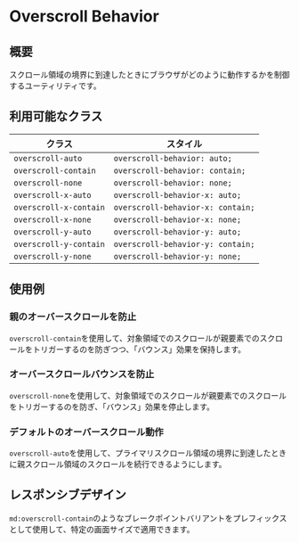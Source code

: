 # Overscroll Behavior

## 概要

スクロール領域の境界に到達したときにブラウザがどのように動作するかを制御するユーティリティです。

## 利用可能なクラス

| クラス | スタイル |
|-------|--------|
| `overscroll-auto` | `overscroll-behavior: auto;` |
| `overscroll-contain` | `overscroll-behavior: contain;` |
| `overscroll-none` | `overscroll-behavior: none;` |
| `overscroll-x-auto` | `overscroll-behavior-x: auto;` |
| `overscroll-x-contain` | `overscroll-behavior-x: contain;` |
| `overscroll-x-none` | `overscroll-behavior-x: none;` |
| `overscroll-y-auto` | `overscroll-behavior-y: auto;` |
| `overscroll-y-contain` | `overscroll-behavior-y: contain;` |
| `overscroll-y-none` | `overscroll-behavior-y: none;` |

## 使用例

### 親のオーバースクロールを防止

`overscroll-contain`を使用して、対象領域でのスクロールが親要素でのスクロールをトリガーするのを防ぎつつ、「バウンス」効果を保持します。

### オーバースクロールバウンスを防止

`overscroll-none`を使用して、対象領域でのスクロールが親要素でのスクロールをトリガーするのを防ぎ、「バウンス」効果を停止します。

### デフォルトのオーバースクロール動作

`overscroll-auto`を使用して、プライマリスクロール領域の境界に到達したときに親スクロール領域のスクロールを続行できるようにします。

## レスポンシブデザイン

`md:overscroll-contain`のようなブレークポイントバリアントをプレフィックスとして使用して、特定の画面サイズで適用できます。
